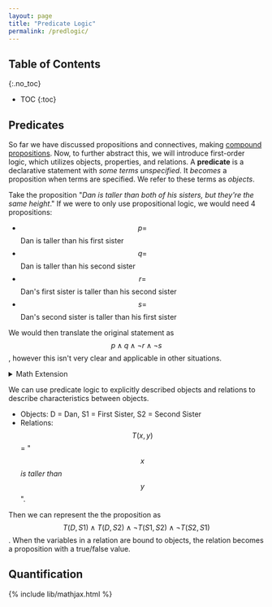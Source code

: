 ```yaml
---
layout: page
title: "Predicate Logic"
permalink: /predlogic/
---
```


## Table of Contents
{:.no_toc}

* TOC
{:toc}


## Predicates

So far we have discussed propositions and connectives, making [compound propositions](proplogic.md). Now, to further abstract this, we will introduce first-order logic, which utilizes objects, properties, and relations. A **predicate** is a declarative statement with *some terms unspecified*. It *becomes* a proposition when terms are specified. We refer to these terms as *objects*.

Take the proposition "*Dan is taller than both of his sisters, but they're the same height*." If we were to only use propositional logic, we would need 4 propositions:
* $$ p = $$ Dan is taller than his first sister
* $$ q = $$ Dan is taller than his second sister
* $$ r = $$ Dan's first sister is taller than his second sister
* $$ s = $$ Dan's second sister is taller than his first sister

We would then translate the original statement as $$ p \wedge q \wedge \neg r \wedge \neg s $$, however this isn't very clear and applicable in other situations.

<details><summary markdown='span'>Math Extension
</summary>

Why does $$ \neg r \wedge \neg s $$ mean that both sisters are the same height?

What does $$ \neg r $$ mean? Well if the original proposition means "*Dan's first sister is taller than his second sister*", then the negation of it is "*Dan's first sister is shorter than or the same height as his second sister*." We have to remember that the opposite of taller than isn't shorter than, but shorter than or equal to. Applying this negation to both propositions, we get $$ \neg r \wedge \neg s $$ meaning "*Dan's first sister's height is less than or the same as his second sister and Dan's second sister's height is less than or the same as his first sister*". The only possible option is that their heights are the same since both propositions must be true.

This is a neat trick we see a lot in mathematics in order to prove two things are equal. Sometimes, it is difficult to directly prove that two things are equal, however easy to prove that one thing is greater-than-or-equal-to another. If we perform this greater-than-or-equal-to proof two times, going in both directions ( $$ A \geq B $$ & $$ B \geq A $$ ), we can prove that $$ A = B $$. We will see this trick come in again later.
</details>

We can use predicate logic to explicitly described objects and relations to describe characteristics between objects.
* Objects: D = Dan, S1 = First Sister, S2 = Second Sister
* Relations: $$ T(x,y) $$ = " $$ x $$ *is taller than* $$ y $$ ".

Then we can represent the the proposition as $$ T(D,S1) \wedge T(D,S2) \wedge \neg T(S1, S2) \wedge \neg T(S2, S1) $$. When the variables in a relation are bound to objects, the relation becomes a proposition with a true/false value.

## Quantification

{% include lib/mathjax.html %}
